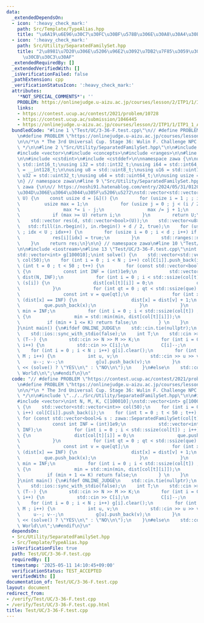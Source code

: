 ```yaml
---
data:
  _extendedDependsOn:
  - icon: ':heavy_check_mark:'
    path: Src/Template/TypeAlias.hpp
    title: "\u6A19\u6E96\u30C7\u30FC\u30BF\u578B\u306E\u30A8\u30A4\u30EA\u30A2\u30B9"
  - icon: ':heavy_check_mark:'
    path: Src/Utility/SeparatedFamilySet.hpp
    title: "2\u8981\u7D20\u306E\u5206\u96E2\u3092\u7DB2\u7F85\u3059\u308B\u30C6\u30AF\
      \u30CB\u30C3\u30AF"
  _extendedRequiredBy: []
  _extendedVerifiedWith: []
  _isVerificationFailed: false
  _pathExtension: cpp
  _verificationStatusIcon: ':heavy_check_mark:'
  attributes:
    '*NOT_SPECIAL_COMMENTS*': ''
    PROBLEM: https://onlinejudge.u-aizu.ac.jp/courses/lesson/2/ITP1/1/ITP1_1_A
    links:
    - https://contest.ucup.ac/contest/2021/problem/10728
    - https://contest.ucup.ac/submission/1046445
    - https://onlinejudge.u-aizu.ac.jp/courses/lesson/2/ITP1/1/ITP1_1_A
  bundledCode: "#line 1 \"Test/UC/3-36-F.test.cpp\"\n// #define PROBLEM \"https://contest.ucup.ac/contest/2021/problem/10728\"\
    \n#define PROBLEM \"https://onlinejudge.u-aizu.ac.jp/courses/lesson/2/ITP1/1/ITP1_1_A\"\
    \n\n/*\n * The 3rd Universal Cup. Stage 36: Wulin F. Challenge NPC III\n * https://contest.ucup.ac/submission/1046445\n\
    \ */\n\n#line 2 \"Src/Utility/SeparatedFamilySet.hpp\"\n\n#include <algorithm>\n\
    #include <vector>\n#include <concepts>\n#include <ranges>\n\n#line 2 \"Src/Template/TypeAlias.hpp\"\
    \n\n#include <cstdint>\n#include <cstddef>\n\nnamespace zawa {\n\nusing i16 =\
    \ std::int16_t;\nusing i32 = std::int32_t;\nusing i64 = std::int64_t;\nusing i128\
    \ = __int128_t;\n\nusing u8 = std::uint8_t;\nusing u16 = std::uint16_t;\nusing\
    \ u32 = std::uint32_t;\nusing u64 = std::uint64_t;\n\nusing usize = std::size_t;\n\
    \n} // namespace zawa\n#line 9 \"Src/Utility/SeparatedFamilySet.hpp\"\n\nnamespace\
    \ zawa {\n\n// https://noshi91.hatenablog.com/entry/2024/05/31/012055\n// \u5411\
    \u304D\u306E\u3064\u3044\u305F\u5206\u5272\nstd::vector<std::vector<bool>> SeparatedFamilySet(usize\
    \ U) {\n    const usize d = [&]() {\n        for (usize i = 1 ; ; i++) {\n   \
    \         usize max = 1;\n            for (usize j = 0 ; j < (i / 2) ; j++) {\n\
    \                max *= i - j;\n                max /= j + 1;\n            }\n\
    \            if (max >= U) return i;\n        }\n        return U;\n    }();\n\
    \    std::vector res(d, std::vector<bool>(U));\n    std::vector<u8> in(d);\n \
    \   std::fill(in.rbegin(), in.rbegin() + d / 2, true);\n    for (usize idx = 0\
    \ ; idx < U ; idx++) {\n        for (usize i = 0 ; i < d ; i++) if (in[i]) {\n\
    \            res[i][idx] = true;\n        }\n        std::ranges::next_permutation(in);\n\
    \    }\n    return res;\n}\n\n} // namespace zawa\n#line 10 \"Test/UC/3-36-F.test.cpp\"\
    \n\n#include <iostream>\n#line 13 \"Test/UC/3-36-F.test.cpp\"\nint N, M, K, C[100010];\n\
    std::vector<int> g[100010];\nint solve() {\n    std::vector<std::vector<int>>\
    \ col(50);\n    for (int i = 0 ; i < N ; i++) col[C[i]].push_back(i);\n    for\
    \ (int t = 0 ; t < 50 ; t++) {\n        for (const std::vector<bool>& s : zawa::SeparatedFamilySet(col[t].size()))\
    \ {\n            const int INF = (int)1e9;\n            std::vector<int> que,\
    \ dist(N, INF);\n            for (int i = 0 ; i < std::ssize(col[t]) ; i++) if\
    \ (s[i]) {\n                dist[col[t][i]] = 0;\n                que.push_back(col[t][i]);\n\
    \            }\n            for (int qt = 0 ; qt < std::ssize(que) ; qt++) {\n\
    \                const int v = que[qt];\n                for (int x : g[v]) if\
    \ (dist[x] == INF) {\n                    dist[x] = dist[v] + 1;\n           \
    \         que.push_back(x);\n                }\n            }\n            int\
    \ min = INF;\n            for (int i = 0 ; i < std::ssize(col[t]) ; i++) if (!s[i])\
    \ {\n                min = std::min(min, dist[col[t][i]]);\n            }\n  \
    \          if (min + 1 <= K) return false;\n        } \n    }\n    return true;\n\
    }\nint main() {\n#ifdef ONLINE_JUDGE\n    std::cin.tie(nullptr);\n    std::cout.tie(nullptr);\n\
    \    std::ios::sync_with_stdio(false);\n    int T;\n    std::cin >> T;\n    while\
    \ (T--) {\n        std::cin >> N >> M >> K;\n        for (int i = 0 ; i < N ;\
    \ i++) {\n            std::cin >> C[i];\n            C[i]--;\n        }\n    \
    \    for (int i = 0 ; i < N ; i++) g[i].clear();\n        for (int i = 0 ; i <\
    \ M ; i++) {\n            int u, v;\n            std::cin >> u >> v;\n       \
    \     u--; v--;\n            g[u].push_back(v);\n        }\n        std::cout\
    \ << (solve() ? \"YES\\n\" : \"NO\\n\");\n    }\n#else\n    std::cout << \"Hello\
    \ World\\n\";\n#endif\n}\n"
  code: "// #define PROBLEM \"https://contest.ucup.ac/contest/2021/problem/10728\"\
    \n#define PROBLEM \"https://onlinejudge.u-aizu.ac.jp/courses/lesson/2/ITP1/1/ITP1_1_A\"\
    \n\n/*\n * The 3rd Universal Cup. Stage 36: Wulin F. Challenge NPC III\n * https://contest.ucup.ac/submission/1046445\n\
    \ */\n\n#include \"../../Src/Utility/SeparatedFamilySet.hpp\"\n\n#include <iostream>\n\
    #include <vector>\nint N, M, K, C[100010];\nstd::vector<int> g[100010];\nint solve()\
    \ {\n    std::vector<std::vector<int>> col(50);\n    for (int i = 0 ; i < N ;\
    \ i++) col[C[i]].push_back(i);\n    for (int t = 0 ; t < 50 ; t++) {\n       \
    \ for (const std::vector<bool>& s : zawa::SeparatedFamilySet(col[t].size())) {\n\
    \            const int INF = (int)1e9;\n            std::vector<int> que, dist(N,\
    \ INF);\n            for (int i = 0 ; i < std::ssize(col[t]) ; i++) if (s[i])\
    \ {\n                dist[col[t][i]] = 0;\n                que.push_back(col[t][i]);\n\
    \            }\n            for (int qt = 0 ; qt < std::ssize(que) ; qt++) {\n\
    \                const int v = que[qt];\n                for (int x : g[v]) if\
    \ (dist[x] == INF) {\n                    dist[x] = dist[v] + 1;\n           \
    \         que.push_back(x);\n                }\n            }\n            int\
    \ min = INF;\n            for (int i = 0 ; i < std::ssize(col[t]) ; i++) if (!s[i])\
    \ {\n                min = std::min(min, dist[col[t][i]]);\n            }\n  \
    \          if (min + 1 <= K) return false;\n        } \n    }\n    return true;\n\
    }\nint main() {\n#ifdef ONLINE_JUDGE\n    std::cin.tie(nullptr);\n    std::cout.tie(nullptr);\n\
    \    std::ios::sync_with_stdio(false);\n    int T;\n    std::cin >> T;\n    while\
    \ (T--) {\n        std::cin >> N >> M >> K;\n        for (int i = 0 ; i < N ;\
    \ i++) {\n            std::cin >> C[i];\n            C[i]--;\n        }\n    \
    \    for (int i = 0 ; i < N ; i++) g[i].clear();\n        for (int i = 0 ; i <\
    \ M ; i++) {\n            int u, v;\n            std::cin >> u >> v;\n       \
    \     u--; v--;\n            g[u].push_back(v);\n        }\n        std::cout\
    \ << (solve() ? \"YES\\n\" : \"NO\\n\");\n    }\n#else\n    std::cout << \"Hello\
    \ World\\n\";\n#endif\n}\n"
  dependsOn:
  - Src/Utility/SeparatedFamilySet.hpp
  - Src/Template/TypeAlias.hpp
  isVerificationFile: true
  path: Test/UC/3-36-F.test.cpp
  requiredBy: []
  timestamp: '2025-05-11 14:10:45+09:00'
  verificationStatus: TEST_ACCEPTED
  verifiedWith: []
documentation_of: Test/UC/3-36-F.test.cpp
layout: document
redirect_from:
- /verify/Test/UC/3-36-F.test.cpp
- /verify/Test/UC/3-36-F.test.cpp.html
title: Test/UC/3-36-F.test.cpp
---
```

